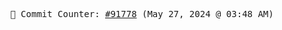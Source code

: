 <p align="center">
    <samp>
        📮 Commit Counter: <a href="https://github.com/Javascript-void0/Javascript-void0/commits/main">#91778</a> (May 27, 2024 @ 03:48 AM)
    </samp>
</p>